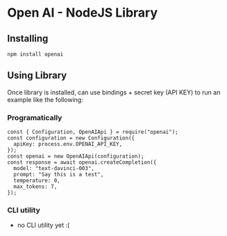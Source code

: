 # Open AI - NodeJS Library

## Installing
```
npm install openai
```


## Using Library

Once library is installed, can use bindings + secret key (API KEY) to run an example like the following:

### Programatically
```
const { Configuration, OpenAIApi } = require("openai");
const configuration = new Configuration({
  apiKey: process.env.OPENAI_API_KEY,
});
const openai = new OpenAIApi(configuration);
const response = await openai.createCompletion({
  model: "text-davinci-003",
  prompt: "Say this is a test",
  temperature: 0,
  max_tokens: 7,
});
```

### CLI utility
- no CLI utility yet :(


